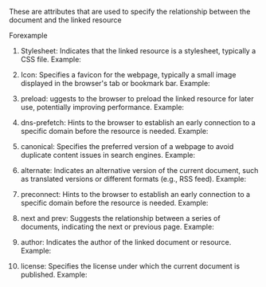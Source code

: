 These are attributes that are used to specify the relationship between the document and the linked resource

Forexample
1. Stylesheet:
Indicates that the linked resource is a stylesheet, typically a CSS file. Example: <link rel="stylesheet" href="styles.css">

2. Icon:
Specifies a favicon for the webpage, typically a small image displayed in the browser's tab or bookmark bar. Example: <link rel="icon" href="favicon.ico" type="image/x-icon">

3. preload:
uggests to the browser to preload the linked resource for later use, potentially improving performance. Example: <link rel="preload" href="image.jpg" as="image">

4. dns-prefetch:
Hints to the browser to establish an early connection to a specific domain before the resource is needed. Example: <link rel="preconnect" href="//api.example.com">

5. canonical:
Specifies the preferred version of a webpage to avoid duplicate content issues in search engines. Example: <link rel="canonical" href="https://www.example.com/page">

6. alternate:
 Indicates an alternative version of the current document, such as translated versions or different formats (e.g., RSS feed). Example: <link rel="alternate" href="rss.xml" type="application/rss+xml" title="RSS Feed">

 7. preconnect: 
 Hints to the browser to establish an early connection to a specific domain before the resource is needed. Example: <link rel="preconnect" href="//api.example.com">

 8. next and prev:
 Suggests the relationship between a series of documents, indicating the next or previous page. Example: <link rel="next" href="page2.html">

 9. author:
 Indicates the author of the linked document or resource. Example: <link rel="author" href="author-profile.html">

 10. license: 
 Specifies the license under which the current document is published. Example: <link rel="license" href="https://creativecommons.org/licenses/by/4.0/">